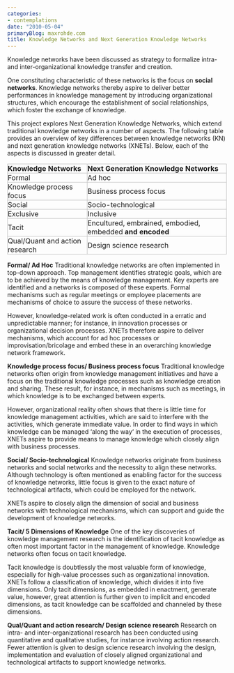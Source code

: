 ```yaml
---
categories:
- contemplations
date: "2010-05-04"
primaryBlog: maxrohde.com
title: Knowledge Networks and Next Generation Knowledge Networks
---
```


Knowledge networks have been discussed as strategy to formalize intra- and inter-organizational knowledge transfer and creation.

One constituting characteristic of these networks is the focus on **social networks**. Knowledge networks thereby aspire to deliver better performances in knowledge management by introducing organizational structures, which encourage the establishment of social relationships, which foster the exchange of knowledge.

This project explores Next Generation Knowledge Networks, which extend traditional knowledge networks in a number of aspects. The following table provides an overview of key differences between knowledge networks (KN) and next generation knowledge networks (XNETs). Below, each of the aspects is discussed in greater detail.

<table style="empty-cells:show;border-collapse:collapse;"><tbody><tr><td style="border:1px solid #bfbfbf;margin:0;padding:0;"><strong>Knowledge Networks</strong></td><td style="border:1px solid #bfbfbf;margin:0;padding:0;"><strong>Next Generation Knowledge Networks</strong></td></tr><tr><td style="border:1px solid #bfbfbf;margin:0;padding:0;">Formal</td><td style="border:1px solid #bfbfbf;margin:0;padding:0;">Ad hoc</td></tr><tr><td style="border:1px solid #bfbfbf;margin:0;padding:0;">Knowledge process focus</td><td style="border:1px solid #bfbfbf;margin:0;padding:0;">Business process focus</td></tr><tr><td style="border:1px solid #bfbfbf;margin:0;padding:0;">Social</td><td style="border:1px solid #bfbfbf;margin:0;padding:0;">Socio-technological</td></tr><tr><td style="border:1px solid #bfbfbf;margin:0;padding:0;">Exclusive</td><td style="border:1px solid #bfbfbf;margin:0;padding:0;">Inclusive</td></tr><tr><td style="border:1px solid #bfbfbf;margin:0;padding:0;">Tacit</td><td style="border:1px solid #bfbfbf;margin:0;padding:0;">Encultured, embrained, embodied, embedded <strong>and encoded</strong></td></tr><tr><td style="border:1px solid #bfbfbf;margin:0;padding:0;">Qual/Quant and action research</td><td style="border:1px solid #bfbfbf;margin:0;padding:0;">Design science research</td></tr></tbody></table>

**Formal/ Ad Hoc** Traditional knowledge networks are often implemented in top-down approach. Top management identifies strategic goals, which are to be achieved by the means of knowledge management. Key experts are identified and a networks is composed of these experts. Formal mechanisms such as regular meetings or employee placements are mechanisms of choice to assure the success of these networks.

However, knowledge-related work is often conducted in a erratic and unpredictable manner; for instance, in innovation processes or organizational decision processes. XNETs therefore aspire to deliver mechanisms, which account for ad hoc processes or improvisation/bricolage and embed these in an overarching knowledge network framework.

**Knowledge process focus/ Business process focus** Traditional knowledge networks often origin from knowledge management initiatives and have a focus on the traditional knowledge processes such as knowledge creation and sharing. These result, for instance, in mechanisms such as meetings, in which knowledge is to be exchanged between experts.

However, organizational reality often shows that there is little time for knowledge management activities, which are said to interfere with the activities, which generate immediate value. In order to find ways in which knowledge can be managed ‘along the way‘ in the execution of processes, XNETs aspire to provide means to manage knowledge which closely align with business processes.

**Social/ Socio-technological** Knowledge networks originate from business networks and social networks and the necessity to align these networks. Although technology is often mentioned as enabling factor for the success of knowledge networks, little focus is given to the exact nature of technological artifacts, which could be employed for the network.

XNETs aspire to closely align the dimension of social and business networks with technological mechanisms, which can support and guide the development of knowledge networks.

**Tacit/ 5 Dimensions of Knowledge** One of the key discoveries of knowledge management research is the identification of tacit knowledge as often most important factor in the management of knowledge. Knowledge networks often focus on tacit knowledge.

Tacit knowledge is doubtlessly the most valuable form of knowledge, especially for high-value processes such as organizational innovation. XNETs follow a classification of knowledge, which divides it into five dimensions. Only tacit dimensions, as embedded in enactment, generate value, however, great attention is further given to implicit and encoded dimensions, as tacit knowledge can be scaffolded and channeled by these dimensions.

**Qual/Quant and action research/ Design science research** Research on intra- and inter-organizational research has been conducted using quantitative and qualitative studies, for instance involving action research. Fewer attention is given to design science research involving the design, implementation and evaluation of closely aligned organizational and technological artifacts to support knowledge networks.